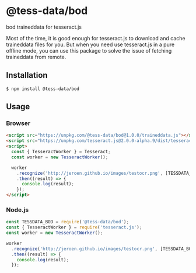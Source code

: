 # @tess-data/bod

bod traineddata for tesseract.js

Most of the time, it is good enough for tesseract.js to download and cache traineddata files for you.
But when you need use tesseract.js in a pure offline mode, you can use this package to solve the issue of fetching traineddata from remote.

## Installation

```
$ npm install @tess-data/bod
```

## Usage

### Browser

```html
<script src="https://unpkg.com/@tess-data/bod@1.0.0/traineddata.js"></script>
<script src="https://unpkg.com/tesseract.js@2.0.0-alpha.9/dist/tesseract.min.js"></script>
<script>
  const { TesseractWorker } = Tesseract;
  const worker = new TesseractWorker();

  worker
    .recognize('http://jeroen.github.io/images/testocr.png', [TESSDATA_BOD])
    .then((result) => {
      console.log(result);
    });
</script>
```

### Node.js

```javascript
const TESSDATA_BOD = require('@tess-data/bod');
const { TesseractWorker } = require('tesseract.js');
const worker = new TesseractWorker();

worker
  .recognize('http://jeroen.github.io/images/testocr.png', [TESSDATA_BOD])
  .then((result) => {
    console.log(result);
  });
```
